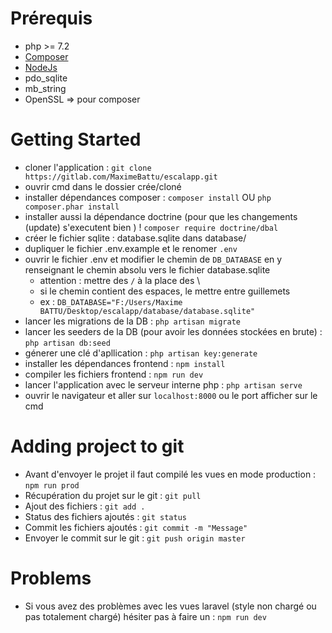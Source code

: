 # Prérequis

- php >= 7.2
- [Composer](https://getcomposer.org/)
- [NodeJs](https://nodejs.org/en/)
- pdo_sqlite
- mb_string
- OpenSSL => pour composer

# Getting Started

- cloner l'application : `git clone https://gitlab.com/MaximeBattu/escalapp.git` 
- ouvrir cmd dans le dossier crée/cloné
- installer dépendances composer : `composer install` OU `php composer.phar install`
- installer aussi la dépendance doctrine (pour que les changements (update) s'executent bien ) ! `composer require doctrine/dbal`
- créer le fichier sqlite : database.sqlite dans database/
- dupliquer le fichier .env.example et le renomer `.env`
- ouvrir le fichier .env et modifier le chemin de `DB_DATABASE` en y renseignant le chemin absolu vers le fichier database.sqlite
    - attention : mettre des `/` à la place des \
    - si le chemin contient des espaces, le mettre entre guillemets
    - ex : `DB_DATABASE="F:/Users/Maxime BATTU/Desktop/escalapp/database/database.sqlite"`
- lancer les migrations de la DB : `php artisan migrate`
- lancer les seeders de la DB (pour avoir les données stockées en brute) : `php artisan db:seed`
- génerer une clé d'apllication : `php artisan key:generate`
- installer les dépendances frontend : `npm install`
- compiler les fichiers frontend : `npm run dev`
- lancer l'application avec le serveur interne php : `php artisan serve`
- ouvrir le navigateur et aller sur `localhost:8000` ou le port afficher sur le cmd

# Adding project to git

- Avant d'envoyer le projet il faut compilé les vues en mode production : `npm run prod`
- Récupération du projet sur le git :  `git pull`
- Ajout des fichiers : `git add .`
- Status des fichiers ajoutés : `git status`
- Commit les fichiers ajoutés : `git commit -m "Message"` 
- Envoyer le commit sur le git : `git push origin master`

# Problems

- Si vous avez des problèmes avec les vues laravel (style non chargé ou pas totalement chargé) hésiter pas à faire un : `npm run dev`

